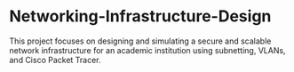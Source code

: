 # Networking-Infrastructure-Design
This project focuses on designing and simulating a secure and scalable network infrastructure for an academic institution using subnetting, VLANs, and Cisco Packet Tracer.
